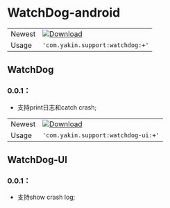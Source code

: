 # WatchDog-android

|  |  |
| -------- | ------ |
| Newest | [![Download](https://api.bintray.com/packages/yakin/maven/com.yakin.support:watchdog/images/download.svg)](https://bintray.com/yakin/maven/com.yakin.support:watchdog/_latestVersion) |
| Usage | `'com.yakin.support:watchdog:+'` |

## WatchDog

### 0.0.1：

- 支持print日志和catch crash;

|  |  |
| -------- | ------ |
| Newest | [![Download](https://api.bintray.com/packages/yakin/maven/com.yakin.support:watchdog-ui/images/download.svg)](https://bintray.com/yakin/maven/com.yakin.support:watchdog-ui/_latestVersion) |
| Usage | `'com.yakin.support:watchdog-ui:+'` |

## WatchDog-UI

### 0.0.1：

- 支持show crash log;